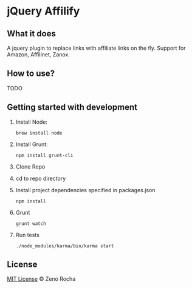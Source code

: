 # jQuery Affilify

## What it does

A jquery plugin to replace links with affiliate links on the fly. Support for Amazon, Affilinet, Zanox.

## How to use?

TODO

## Getting started with development

1. Install Node:

	```
	brew install node
	```

2. Install Grunt:

	```
	npm install grunt-cli
	```

3. Clone Repo

3. cd to repo directory
	
4. Install project dependencies specified in packages.json

    ```
    npm install
    ```

5. Grunt

    ```
    grunt watch
    ```

6. Run tests
    ```
    ./node_modules/karma/bin/karma start
    ```

## License

[MIT License](http://zenorocha.mit-license.org/) © Zeno Rocha
